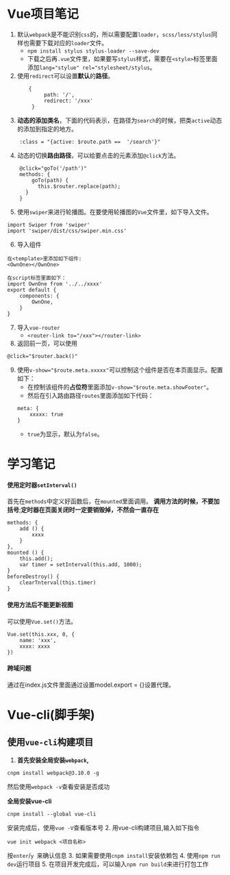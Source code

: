 # Vue项目笔记
1. 默认`webpack`是不能识别`css`的，所以需要配置`loader`，`scss/less/stylus`同样也需要下载对应的`loader`文件。
    * `npm install stylus stylus-loader --save-dev`
    * 下载之后再`.vue`文件里，如果要写`stylus`样式，需要在`<style>`标签里面添加`lang="stylue" rel="stylesheet/stylus`。
2. 使用`redirect`可以设置**默认**的**路径**。
```
       {
            path: '/',
            redirect: '/xxx'
        }
```
3. **动态的添加类名**，下面的代码表示，在路径为`search`的时候，把类`active`动态的添加到指定的地方。
```
    :class = "{active: $route.path ==  '/search'}"
```
4. 动态的切换**路由路径**，可以给要点击的元素添加`@click`方法。
```
    @click="goTo('/path')"
    methods: {
        goTo(path) {
          this.$router.replace(path);
      }
    }
```
5. 使用`swiper`来进行轮播图。在要使用轮播图的`Vue`文件里，如下导入文件。
```
import Swiper from 'swiper'
import 'swiper/dist/css/swiper.min.css'
```
6. 导入组件
```
在<template>里添加如下组件:
<OwnOne></OwnOne>

在script标签里面如下：
import OwnOne from '../../xxxx'
export default {
    components: {
        OwnOne,
    }
}
```
7. 导入`vue-router`
    * `<router-link to="/xxx"></router-link>`
8. 返回前一页，可以使用
```
@click="$router.back()"
```
9. 使用`v-show="$route.meta.xxxxx"`可以控制这个组件是否在本页面显示。配置如下：
    * 在控制该组件的**占位符**里面添加`v-show="$route.meta.showFooter"`。
    * 然后在引入路由路径`routes`里面添加如下代码：
    ```
    meta: {
        xxxxx: true
    }
    ```
    * `true`为显示，默认为`false`。

# 学习笔记
#### 使用定时器`setInterval()`
首先在`methods`中定义好函数后，在`mounted`里面调用。
**调用方法的时候，不要加括号**;**定时器在页面关闭时一定要销毁掉，不然会一直存在**
```
methods: {
    add () {
        xxxx
    }
},
mounted () {
    this.add();
    var timer = setInterval(this.add, 1000);
}
beforeDestroy() {
    clearTnterval(this.timer)
}
```

#### 使用方法后不能更新视图
可以使用`Vue.set()`方法。
```
Vue.set(this.xxx, 0, {
    name: 'xxx',
    xxxx: xxxx
})
```
#### 跨域问题
通过在index.js文件里面通过设置model.export = {}设置代理。




# Vue-cli(脚手架)
## 使用`vue-cli`构建项目
1. **首先安装全局安装`webpack`,**
```
cnpm install webpack@3.10.0 -g
```
然后使用`webpack -v`查看安装是否成功

**全局安装vue-cli**
```
cnpm install --global vue-cli
```
安装完成后，使用`vue -V`查看版本号
2. 用vue-cli构建项目,输入如下指令
```
vue init webpack <项目名称>
```
按`enter`/`y `来确认信息
3. 如果需要使用`cnpm install`安装依赖包
4. 使用`npm run dev`运行项目
5. 在项目开发完成后，可以输入`npm run build`来进行打包工作

